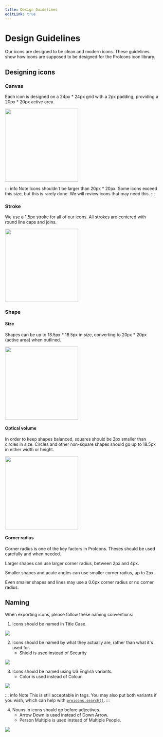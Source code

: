 ```yaml
---
title: Design Guidelines
editLink: true
---
```

<script setup>
    import ThemedImage from '../../.vitepress/theme/components/ThemedImage.vue'
</script>
# Design Guidelines
Our icons are designed to be clean and modern icons. These guidelines show how icons are supposed to be designed for the ProIcons icon library.

## Designing icons
### Canvas
Each icon is designed on a 24px * 24px grid with a 2px padding, providing a 20px * 20px active area.

<div class="sym-img p-20 sh">
    <img src="/guidelines/canvas-1.png" width="240">
</div>

::: info Note
Icons shouldn't be larger than 20px * 20px. Some icons exceed this size, but this is rarely done. We will review icons that may need this.
:::

### Stroke
We use a 1.5px stroke for all of our icons. All strokes are centered with round line caps and joins.

<div class="sym-img p-20 sh">
    <img src="/guidelines/stroke-width.png" width="240">
</div>

### Shape
#### Size
Shapes can be up to 18.5px * 18.5px in size, converting to 20px * 20px (active area) when outlined.

<div class="sym-img p-20 sh">
    <img src="/guidelines/size-1.png" height="240">
</div>

#### Optical volume
In order to keep shapes balanced, squares should be 2px smaller than circles in size. Circles and other non-square shapes should go up to 18.5px in either width or height.

<div class="sym-img p-20 sh">
    <img src="/guidelines/shape-balance-1.png" height="240">
</div>

#### Corner radius
Corner radius is one of the key factors in ProIcons. Theses should be used carefully and when needed.

Larger shapes can use larger corner radius, between 2px and 4px.

Smaller shapes and acute angles can use smaller corner radius, up to 2px.

Even smaller shapes and lines may use a 0.6px corner radius or no corner radius.

## Naming
When exporting icons, please follow these naming conventions:

1. Icons should be named in Title Case.
<div class="sym-img p-20">
    <img src="/guidelines/naming-1.png">
</div>

2. Icons should be named by what they actually are, rather than what it's used for.
    * Shield is used instead of Security
<div class="sym-img p-20">
    <img src="/guidelines/naming-2.png">
</div>

3. Icons should be named using US English variants.
    * Color is used instead of Colour.
<div class="sym-img p-20">
    <img src="/guidelines/naming-3.png">
</div>

::: info Note
This is still acceptable in tags. You may also put both variants if you wish, which can help with [`proicons.search()`](../api-reference/javascript-api#search).
:::

4. Nouns in icons should go before adjectives.
    * Arrow Down is used instead of Down Arrow.
    * Person Multiple is used instead of Multiple People.
<div class="sym-img p-20">
    <img src="/guidelines/naming-4.png">
</div>